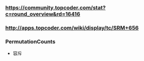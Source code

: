 ﻿### https://community.topcoder.com/stat?c=round_overview&rd=16416
### http://apps.topcoder.com/wiki/display/tc/SRM+656

### PermutationCounts
* 容斥